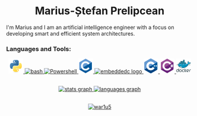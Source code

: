 <h1 align="center">Marius-Ștefan Prelipcean</h1>
I'm Marius and I am an artificial intelligence engineer with a focus on developing smart and efficient system architectures.
<br/>

<h3 align="left">Languages and Tools:</h3>
<p align="center">
<a href="https://www.python.org" target="_blank" rel="noreferrer"> <img src="https://raw.githubusercontent.com/devicons/devicon/master/icons/python/python-original.svg" alt="python" width="40" height="40"/>
<a href="https://www.gnu.org/software/bash/" target="_blank" rel="noreferrer"> <img src="https://www.vectorlogo.zone/logos/gnu_bash/gnu_bash-icon.svg" alt="bash" width="40" height="40"/> 
<a href="https://learn.microsoft.com/en-us/powershell/" target="_blank" rel="noreferrer"> <img src="https://learn.microsoft.com/en-us/powershell/media/index/powershell_128.svg" alt="Powershell" width="40" height="40"/> 
<a href="https://www.cprogramming.com/" target="_blank" rel="noreferrer"> <img src="https://raw.githubusercontent.com/devicons/devicon/master/icons/c/c-original.svg" alt="c" width="40" height="40"/> 
 <img src="https://cdn.jsdelivr.net/gh/devicons/devicon/icons/embeddedc/embeddedc-original.svg" height="40" alt="embeddedc logo"/>
 <a href="https://www.w3schools.com/cpp/" target="_blank" rel="noreferrer"> <img src="https://raw.githubusercontent.com/devicons/devicon/master/icons/cplusplus/cplusplus-original.svg" alt="cplusplus" width="40" height="40"/> 
<a href="https://www.w3schools.com/cs/" target="_blank" rel="noreferrer"> <img src="https://raw.githubusercontent.com/devicons/devicon/master/icons/csharp/csharp-original.svg" alt="csharp" width="40" height="40"/> 
<a href="https://www.docker.com/" target="_blank" rel="noreferrer"> <img src="https://raw.githubusercontent.com/devicons/devicon/master/icons/docker/docker-original-wordmark.svg" alt="docker" width="40" height="40"/>

</p>

<br/>

<div align="center">
  <img src="https://github-readme-stats.vercel.app/api?username=war1u5&hide_title=false&hide_rank=false&show_icons=true&include_all_commits=true&count_private=true&disable_animations=false&theme=dark&locale=en&hide_border=false&order=1" height="150" alt="stats graph"  />
  <img src="https://github-readme-stats.vercel.app/api/top-langs?username=war1u5&locale=en&hide_title=false&layout=compact&card_width=320&langs_count=6&theme=dark&hide_border=false&order=2" height="150" alt="languages graph"  />
  </div>

<br/>

<p align="center"> <img src="https://komarev.com/ghpvc/?username=war1u5&label=Profile%20views&color=010c12&style=flat" alt="war1u5"/> </p>